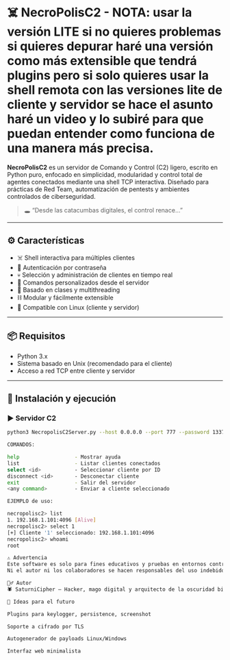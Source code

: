 # ☠️ NecroPolisC2 - NOTA: usar la versión LITE si no quieres problemas si quieres depurar haré una versión como más extensible que tendrá plugins pero si solo quieres usar la shell remota con las versiones lite de cliente y servidor se hace el asunto haré un video y lo subiré para que puedan entender como funciona de una manera más precisa.

**NecroPolisC2** es un servidor de Comando y Control (C2) ligero, escrito en Python puro, enfocado en simplicidad, modularidad y control total de agentes conectados mediante una shell TCP interactiva. Diseñado para prácticas de Red Team, automatización de pentests y ambientes controlados de ciberseguridad.

> 🕳️ “Desde las catacumbas digitales, el control renace…”

---

## ⚙️ Características

- ☠️ Shell interactiva para múltiples clientes
- 🔐 Autenticación por contraseña
- 💀 Selección y administración de clientes en tiempo real
- 👻 Comandos personalizados desde el servidor
- 🧠 Basado en clases y multithreading
- ⛓️ Modular y fácilmente extensible
- 🧩 Compatible con Linux (cliente y servidor)

---

## 📦 Requisitos

- Python 3.x
- Sistema basado en Unix (recomendado para el cliente)
- Acceso a red TCP entre cliente y servidor

---

## 🚀 Instalación y ejecución

### ▶️ Servidor C2

```bash
python3 NecropolisC2Server.py --host 0.0.0.0 --port 777 --password 1337

COMANDOS:

help                  - Mostrar ayuda
list                  - Listar clientes conectados
select <id>           - Seleccionar cliente por ID
disconnect <id>       - Desconectar cliente
exit                  - Salir del servidor
<any command>         - Enviar a cliente seleccionado

EJEMPLO de uso:

necropolisc2> list
1. 192.168.1.101:4096 [Alive]
necropolisc2> select 1
[+] Cliente '1' seleccionado: 192.168.1.101:4096
necropolisc2> whoami
root

⚠️ Advertencia
Este software es solo para fines educativos y pruebas en entornos controlados.
Ni el autor ni los colaboradores se hacen responsables del uso indebido de esta herramienta.

🧛‍♂️ Autor
🕷️ SaturniCipher — Hacker, mago digital y arquitecto de la oscuridad binaria.

🧠 Ideas para el futuro

Plugins para keylogger, persistence, screenshot

Soporte a cifrado por TLS

Autogenerador de payloads Linux/Windows

Interfaz web minimalista

